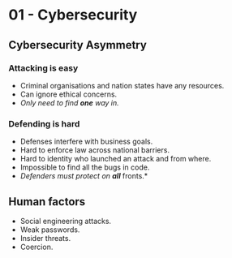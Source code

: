 # 01 - Cybersecurity

## Cybersecurity Asymmetry

### Attacking is easy

- Criminal organisations and nation states have any resources.
- Can ignore ethical concerns.
- *Only need to find **one** way in.*

### Defending is hard

- Defenses interfere with business goals.
- Hard to enforce law across national barriers.
- Hard to identity who launched an attack and from where.
- Impossible to find all the bugs in code.
- *Defenders must protect on **all*** fronts.*

## Human factors

- Social engineering attacks.
- Weak passwords.
- Insider threats.
- Coercion.